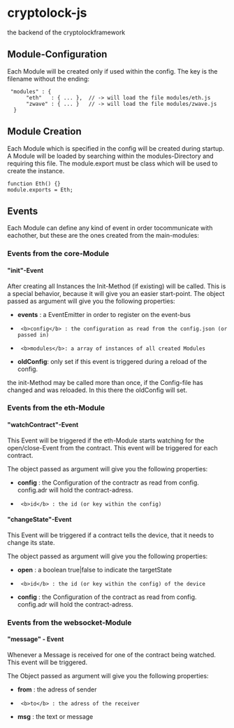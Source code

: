 # cryptolock-js
the backend of the cryptolockframework

## Module-Configuration

Each Module will be created only if used within the config. The key is the filename without the ending:

	 "modules" : {
		  "eth"   : { ... },  // -> will load the file modules/eth.js
		  "zwave" : { ... }   // -> will load the file modules/zwave.js
	  }
 


## Module Creation

Each Module which is specified in the config will be created during startup. A Module will be loaded by searching within the modules-Directory and requiring this file. The module.export must be class which will be used to create the instance.

	function Eth() {}
	module.exports = Eth;
 
## Events

Each Module can define any kind of event in order tocommunicate with eachother, but these are the ones created from the main-modules:

### Events from the core-Module

#### "init"-Event

After creating all Instances the Init-Method (if existing) will be called. This is a special behavior, because it will give you an easier start-point.
The object passed as argument will give you the following properties:

- 	 <b>events</b> : a EventEmitter in order to register on the event-bus
-	   <b>config</b> : the configuration as read from the config.json (or passed in)
-	   <b>modules</b>: a array of instances of all created Modules
- 	 <b>oldConfig</b>: only set if this event is triggered during a reload of the config.

the init-Method may be called more than once, if the Config-file has changed and was reloaded. In this there the oldConfig will set.


### Events from the eth-Module

#### "watchContract"-Event

This Event will be triggered if the eth-Module starts watching for the open/close-Event from the contract. This event will be triggered for each contract.

The object passed as argument will give you the following properties:

- 	 <b>config</b> : the Configuration of the contractr as read from config. config.adr will hold the contract-adress.
-	   <b>id</b> : the id (or key within the config)


#### "changeState"-Event

This Event will be triggered if a contract tells the device, that it needs to change its state. 

The object passed as argument will give you the following properties:

- 	 <b>open</b> : a boolean true|false to indicate the targetState
-	   <b>id</b> : the id (or key within the config) of the device
- 	 <b>config</b> : the Configuration of the contract as read from config. config.adr will hold the contract-adress.

### Events from the websocket-Module

#### "message" - Event

Whenever a Message is received for one of the contract being watched. This event will be triggered.

The Object passed as argument will give you the following properties:

- 	 <b>from</b> : the adress of sender
-	   <b>to</b> : the adress of the receiver
- 	 <b>msg</b> : the text or message


